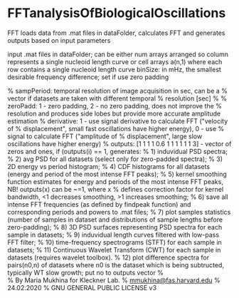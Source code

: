 # FFTanalysisOfBiologicalOscillations

FFT loads data from .mat files in dataFolder, calculates FFT and generates
outputs based on input parameters

input .mat files in dataFolder; can be either num arrays arranged so column represents a
            single nucleoid length curve or cell arrays a(n,1) where each row
            contains a single nucleoid length curve
 binSize: in mHz, the smallest desirable frequency difference; set if use zero padding

% sampPeriod: temporal resolution of image acquisition in sec, can be a
%             vector if datasets are taken with different temporal
%             resolution [sec]
%
% zeroPadd: 1 - zero padding, 2 - no zero padding, does not improve the
%           resolution and produces side lobes but provide more accurate amplitude estimation
% derivative: 1 - use signal derivative to calculate FFT ("velocity of
%           displacement", small fast oscillations have higher energy), 0 - use
%           signal to calculate FFT ("amplitude of
%           displacement", large slow oscillations have higher energy)
% outputs: [1 1 1 1 0.6 1 1 1 1 1 1 3] - vector of zeros and ones, if (outputs(i) == 1, generates: 
%                      1) induvidual PSD spectra; 
%                      2) avg PSD for all datasets (select only for zero-padded spectra);
%                      3) 2D energy vs period histogram;
%                      4) CDF histograms for all datasets (energy and period of the most intense FFT peaks);
%                      5) kernel smoothing function estimates for energy and periods of the most intense FFT peaks, NB! outputs(x) can be ~=1, where x
%                      defines correction factor for kernel bandwidth, <1 decreases smoothing, >1 increases smoothing;
%                      6) save all intense FFT frequencies (as defined by findpeak function) and corresponding periods and powers to .mat files;
%                      7) plot samples statistics (number of samples in dataset and distributions of sample lengths before zero-padding);
%                      8) 3D PSD surfaces representing PSD spectra for each sample in datasets;
%                      9) induvidual length curves filtered with low-pass FFT filter;
%                     10) time-frequency spectrograms (STFT) for each sample in datasets;
%                     11) Continuous Wavelet Transform (CWT) for each sample in datasets (requires wavelet toolbox).
%                     12) plot difference spectra for pairs(n0,n) of datasets where n0 is the dataset which is being subtructed, typically WT slow growth; put no to outputs vector
%  
% By Maria Mukhina for Kleckner Lab.
% mmukhina@fas.harvard.edu
% 24.02.2020
% GNU GENERAL PUBLIC LICENSE v3
